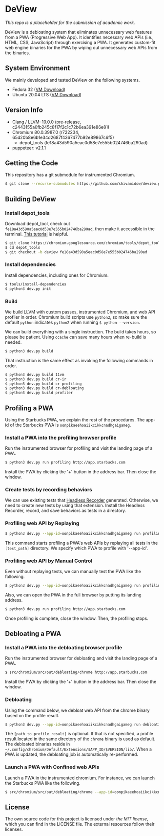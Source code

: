 DeView
======
*This repo is a placeholder for the submission of academic work.*

DeView is a debloating system that eliminates unnecessary web features from a
PWA (Progressive Web App). It identifies necessary web APIs (i.e., HTML, CSS,
JavaScript) through exercising a PWA. It generates custom-fit web
engine binaries for the PWA by wiping out unnecessary web APIs from the
binaries.

System Environment
------------------
We mainly developed and tested DeView on the following systems.
* Fedora 32 ([VM Download](http://jack.gtisc.gatech.edu/deview/fedora_32.ova))
* Ubuntu 20.04 LTS ([VM Download](http://jack.gtisc.gatech.edu/deview/ubuntu_20-04_lts.ova))

Version Info
------------
* Clang / LLVM: 10.0.0 (pre-release, c2443155a0fb245c8f17f2c1c72b6ea391e86e81)
* Chromium 80.0.3987.0 (r722234, 65d20b8e6b1e34d2687f4367477b92e89867c6f5)
  + depot_tools (fe18a43d590a5eac0d58e7e555b024746ba290ad)
* puppeteer: v2.1.1

Getting the Code
----------------
This repository has a git submodule for instrumented Chromium.
```bash
$ git clone --recurse-submodules https://github.com/shivamidow/deview.git
```

Building DeView
---------------
### Install depot_tools ###
Download depot_tool, check out `fe18a43d590a5eac0d58e7e555b024746ba290ad`, then
make it accessible in the terminal.
[This tutorial](https://commondatastorage.googleapis.com/chrome-infra-docs/flat/depot_tools/docs/html/depot_tools_tutorial.html#_setting_up) is helpful.
```bash
$ git clone https://chromium.googlesource.com/chromium/tools/depot_tools.git
$ cd depot_tools
$ git checkout -b deview fe18a43d590a5eac0d58e7e555b024746ba290ad
```

### Install dependencies ###
Install dependencies, including ones for Chromium.
```bash
$ tools/install-dependencies
$ python3 dev.py init
```

### Build ###
We build LLVM with custom passes, instrumented Chromium, and web API profiler in order.
Chromium build scripts use `python2`, so make sure the default `python` indicates `python2`
when running `$ python --version`.

We can build everything with a single instruction. The build takes hours, so please be patient.
Using `ccache` can save many hours when re-build is needed.
```bash
$ python3 dev.py build
```
That instruction is the same effect as invoking the following commands in order.
```bash
$ python3 dev.py build 11vm
$ python3 dev.py build cr-ir
$ python3 dev.py build cr-profiling
$ python3 dev.py build cr-debloating
$ python3 dev.py build profiler
```

Profiling a PWA
---------------
Using the Starbucks PWA, we explain the rest of the procedures.
The app-id of the Starbucks PWA is `oonpikaeehoaiikcikkcnadhgaigameg`.

### Install a PWA into the profiling browser profile
Run the instrumented browser for profiling and visit the landing page of a PWA.
```bash
$ python3 dev.py run profiling http://app.starbucks.com
```
Install the PWA by clicking the '+' button in the address bar. Then close the window.

### Create tests by recording behaviors
We can use existing tests that
[Headless Recorder](https://chrome.google.com/webstore/detail/headless-recorder/djeegiggegleadkkbgopoonhjimgehda?hl=en)
generated. Otherwise, we need to create new tests by using that extension.
Install the Headless Recorder, record, and save behaviors as tests in a directory.

### Profiling web API by Replaying
```bash
$ python3 dev.py --app-id=oonpikaeehoaiikcikkcnadhgaigameg run profiling [test_path]
```
This command starts profiling a PWA's web APIs
by replaying all tests in the `[test_path]` directory.
We specify which PWA to profile with '--app-id'.

### Profiling web API by Manual Control
Even without replaying tests, we can manually test the PWA like the following.
```bash
$ python3 dev.py --app-id=oonpikaeehoaiikcikkcnadhgaigameg run profiling
```
Also, we can open the PWA in the full browser by putting its landing address.
```bash
$ python3 dev.py run profiling http://app.starbucks.com
```
Once profiling is complete, close the window. Then, the profiling stops.

Debloating a PWA
----------------
### Install a PWA into the debloating browser profile
Run the instrumented browser for debloating and visit the landing page of a PWA.
```bash
$ src/chromium/src/out/debloating/chrome http://app.starbucks.com
```
Install the PWA by clicking the '+' button in the address bar. Then close the window.

### Debloating
Using the command below, we debloat web API from the chrome binary based on the profile result.
```bash
$ python3 dev.py --app-id=oonpikaeehoaiikcikkcnadhgaigameg run debloating [path_to_profile_result]
```
The `[path_to_profile_result]` is optional. If that is not specified, a profile result
located in the same directory of the `chrome` binary is used as default.
The debloated binaries reside in
`~/.config/chromium/Default/Extensions/$APP_ID/$VERSION/lib/`.
When a PWA is updated, the debloating job is automatically re-performed.

### Launch a PWA with Confined web APIs
Launch a PWA in the instrumented chromium. For instance,
we can launch the Starbucks PWA like the following.
```bash
$ src/chromium/src/out/debloating/chrome --app-id=oonpikaeehoaiikcikkcnadhgaigameg
```

License
-------
The own source code for this project is licensed under *the MIT license*,
which you can find in the LICENSE file. The external resources follow their licenses.
